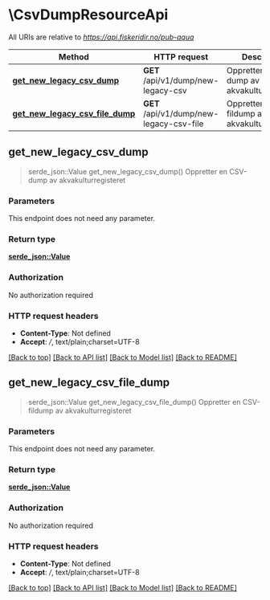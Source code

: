 # \CsvDumpResourceApi

All URIs are relative to *https://api.fiskeridir.no/pub-aqua*

Method | HTTP request | Description
------------- | ------------- | -------------
[**get_new_legacy_csv_dump**](CsvDumpResourceApi.md#get_new_legacy_csv_dump) | **GET** /api/v1/dump/new-legacy-csv | Oppretter en CSV-dump av akvakulturregisteret
[**get_new_legacy_csv_file_dump**](CsvDumpResourceApi.md#get_new_legacy_csv_file_dump) | **GET** /api/v1/dump/new-legacy-csv-file | Oppretter en CSV-fildump av akvakulturregisteret



## get_new_legacy_csv_dump

> serde_json::Value get_new_legacy_csv_dump()
Oppretter en CSV-dump av akvakulturregisteret

### Parameters

This endpoint does not need any parameter.

### Return type

[**serde_json::Value**](serde_json::Value.md)

### Authorization

No authorization required

### HTTP request headers

- **Content-Type**: Not defined
- **Accept**: */*, text/plain;charset=UTF-8

[[Back to top]](#) [[Back to API list]](../README.md#documentation-for-api-endpoints) [[Back to Model list]](../README.md#documentation-for-models) [[Back to README]](../README.md)


## get_new_legacy_csv_file_dump

> serde_json::Value get_new_legacy_csv_file_dump()
Oppretter en CSV-fildump av akvakulturregisteret

### Parameters

This endpoint does not need any parameter.

### Return type

[**serde_json::Value**](serde_json::Value.md)

### Authorization

No authorization required

### HTTP request headers

- **Content-Type**: Not defined
- **Accept**: */*, text/plain;charset=UTF-8

[[Back to top]](#) [[Back to API list]](../README.md#documentation-for-api-endpoints) [[Back to Model list]](../README.md#documentation-for-models) [[Back to README]](../README.md)

